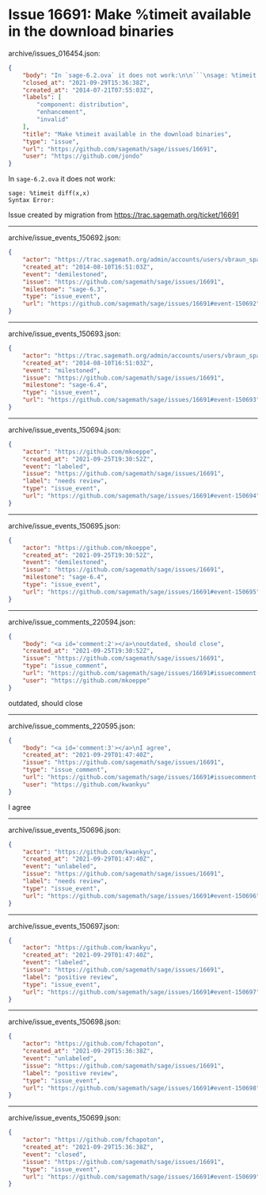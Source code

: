 # Issue 16691: Make %timeit available in the download binaries

archive/issues_016454.json:
```json
{
    "body": "In `sage-6.2.ova` it does not work:\n\n```\nsage: %timeit diff(x,x)\nSyntax Error:\n```\n\n\nIssue created by migration from https://trac.sagemath.org/ticket/16691\n\n",
    "closed_at": "2021-09-29T15:36:38Z",
    "created_at": "2014-07-21T07:55:03Z",
    "labels": [
        "component: distribution",
        "enhancement",
        "invalid"
    ],
    "title": "Make %timeit available in the download binaries",
    "type": "issue",
    "url": "https://github.com/sagemath/sage/issues/16691",
    "user": "https://github.com/jondo"
}
```
In `sage-6.2.ova` it does not work:

```
sage: %timeit diff(x,x)
Syntax Error:
```


Issue created by migration from https://trac.sagemath.org/ticket/16691





---

archive/issue_events_150692.json:
```json
{
    "actor": "https://trac.sagemath.org/admin/accounts/users/vbraun_spam",
    "created_at": "2014-08-10T16:51:03Z",
    "event": "demilestoned",
    "issue": "https://github.com/sagemath/sage/issues/16691",
    "milestone": "sage-6.3",
    "type": "issue_event",
    "url": "https://github.com/sagemath/sage/issues/16691#event-150692"
}
```



---

archive/issue_events_150693.json:
```json
{
    "actor": "https://trac.sagemath.org/admin/accounts/users/vbraun_spam",
    "created_at": "2014-08-10T16:51:03Z",
    "event": "milestoned",
    "issue": "https://github.com/sagemath/sage/issues/16691",
    "milestone": "sage-6.4",
    "type": "issue_event",
    "url": "https://github.com/sagemath/sage/issues/16691#event-150693"
}
```



---

archive/issue_events_150694.json:
```json
{
    "actor": "https://github.com/mkoeppe",
    "created_at": "2021-09-25T19:30:52Z",
    "event": "labeled",
    "issue": "https://github.com/sagemath/sage/issues/16691",
    "label": "needs review",
    "type": "issue_event",
    "url": "https://github.com/sagemath/sage/issues/16691#event-150694"
}
```



---

archive/issue_events_150695.json:
```json
{
    "actor": "https://github.com/mkoeppe",
    "created_at": "2021-09-25T19:30:52Z",
    "event": "demilestoned",
    "issue": "https://github.com/sagemath/sage/issues/16691",
    "milestone": "sage-6.4",
    "type": "issue_event",
    "url": "https://github.com/sagemath/sage/issues/16691#event-150695"
}
```



---

archive/issue_comments_220594.json:
```json
{
    "body": "<a id='comment:2'></a>\noutdated, should close",
    "created_at": "2021-09-25T19:30:52Z",
    "issue": "https://github.com/sagemath/sage/issues/16691",
    "type": "issue_comment",
    "url": "https://github.com/sagemath/sage/issues/16691#issuecomment-220594",
    "user": "https://github.com/mkoeppe"
}
```

<a id='comment:2'></a>
outdated, should close



---

archive/issue_comments_220595.json:
```json
{
    "body": "<a id='comment:3'></a>\nI agree",
    "created_at": "2021-09-29T01:47:40Z",
    "issue": "https://github.com/sagemath/sage/issues/16691",
    "type": "issue_comment",
    "url": "https://github.com/sagemath/sage/issues/16691#issuecomment-220595",
    "user": "https://github.com/kwankyu"
}
```

<a id='comment:3'></a>
I agree



---

archive/issue_events_150696.json:
```json
{
    "actor": "https://github.com/kwankyu",
    "created_at": "2021-09-29T01:47:40Z",
    "event": "unlabeled",
    "issue": "https://github.com/sagemath/sage/issues/16691",
    "label": "needs review",
    "type": "issue_event",
    "url": "https://github.com/sagemath/sage/issues/16691#event-150696"
}
```



---

archive/issue_events_150697.json:
```json
{
    "actor": "https://github.com/kwankyu",
    "created_at": "2021-09-29T01:47:40Z",
    "event": "labeled",
    "issue": "https://github.com/sagemath/sage/issues/16691",
    "label": "positive review",
    "type": "issue_event",
    "url": "https://github.com/sagemath/sage/issues/16691#event-150697"
}
```



---

archive/issue_events_150698.json:
```json
{
    "actor": "https://github.com/fchapoton",
    "created_at": "2021-09-29T15:36:38Z",
    "event": "unlabeled",
    "issue": "https://github.com/sagemath/sage/issues/16691",
    "label": "positive review",
    "type": "issue_event",
    "url": "https://github.com/sagemath/sage/issues/16691#event-150698"
}
```



---

archive/issue_events_150699.json:
```json
{
    "actor": "https://github.com/fchapoton",
    "created_at": "2021-09-29T15:36:38Z",
    "event": "closed",
    "issue": "https://github.com/sagemath/sage/issues/16691",
    "type": "issue_event",
    "url": "https://github.com/sagemath/sage/issues/16691#event-150699"
}
```
